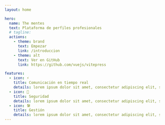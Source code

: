 ```yaml
---
layout: home

hero:
  name: The mentes
  text: Plataforma de perfiles profesionales
  # tagline:
  actions:
    - theme: brand
      text: Empezar
      link: /introduccion
    - theme: alt
      text: Ver en GitHub
      link: https://github.com/vuejs/vitepress

features:
  - icon: ⚡️
    title: Comunicación en tiempo real
    details: lorem ipsum dolor sit amet, consectetur adipiscing elit, sed do eiusmod tempor incididunt ut labore et dolore magna aliqua.
  - icon: 🖖
    title: Seguridad
    details: lorem ipsum dolor sit amet, consectetur adipiscing elit, sed do eiusmod tempor incididunt ut labore et dolore magna aliqua.
  - icon: 🛠️
    title: Gestión
    details: lorem ipsum dolor sit amet, consectetur adipiscing elit, sed do eiusmod tempor incididunt ut labore et dolore magna aliqua.
---
```

